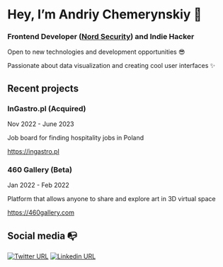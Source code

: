 # Hey, I’m Andriy Chemerynskiy 👋 

### Frontend Developer ([Nord Security](https://nordsecurity.com/)) and Indie Hacker

Open to new technologies and development opportunities 😎

Passionate about data visualization and creating cool user interfaces ✨

## Recent projects

### InGastro.pl (Acquired)
Nov 2022 - June 2023

Job board for finding hospitality jobs in Poland

https://ingastro.pl

### 460 Gallery (Beta)
Jan 2022 - Feb 2022

Platform that allows anyone to share and explore art in 3D virtual space

https://460gallery.com

## Social media :mailbox_with_no_mail:

[![Twitter URL](https://img.shields.io/twitter/url?color=%231DA1F2&label=follow&logo=twitter&logoColor=%231DA1F2&style=flat-square&url=https%3A%2F%2Fwww.reddit.com%2Fuser%2FFatChicken277)](https://twitter.com/andrewchmr)
[![Linkedin URL](https://img.shields.io/twitter/url?color=%230072b1&label=connect&logo=linkedin&logoColor=%230072b1&style=flat-square&url=https%3A%2F%2Fwww.linkedin.com%2Fin%2Falejandro-ramirez-ciceros%2F)](https://www.linkedin.com/in/andriy-chemerynskiy/)

